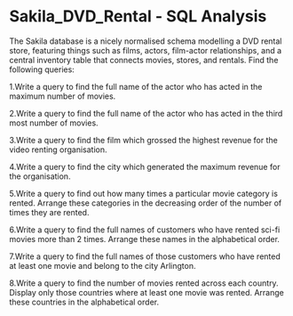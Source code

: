 # Sakila_DVD_Rental - SQL Analysis

The Sakila database is a nicely normalised schema modelling a DVD rental store, featuring things such as films, actors, film-actor relationships, and a central inventory table that connects movies, stores, and rentals. Find the following queries:

1.Write a query to find the full name of the actor who has acted in the maximum number of movies.

2.Write a query to find the full name of the actor who has acted in the third most number of movies.

3.Write a query to find the film which grossed the highest revenue for the video renting organisation.

4.Write a query to find the city which generated the maximum revenue for the organisation.

5.Write a query to find out how many times a particular movie category is rented. Arrange these categories in the decreasing order of the number of times they are rented.

6.Write a query to find the full names of customers who have rented sci-fi movies more than 2 times. Arrange these names in the alphabetical order.

7.Write a query to find the full names of those customers who have rented at least one movie and belong to the city Arlington.

8.Write a query to find the number of movies rented across each country. Display only those countries where at least one movie was rented. Arrange these countries in the alphabetical order.

